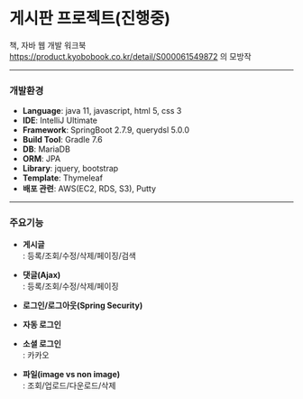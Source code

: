 # 게시판 프로젝트(진행중)



책, 자바 웹 개발 워크북  https://product.kyobobook.co.kr/detail/S000061549872 의 모방작


***
### 개발환경
- **Language**: java 11, javascript, html 5, css 3
- **IDE**: IntelliJ Ultimate
- **Framework**: SpringBoot 2.7.9, querydsl 5.0.0
- **Build Tool**: Gradle 7.6
- **DB**: MariaDB
- **ORM**: JPA
- **Library**: jquery, bootstrap
- **Template**: Thymeleaf   
- **배포 관련**: AWS(EC2, RDS, S3), Putty
   
* * *   
### 주요기능   
 - **게시글**    
 : 등록/조회/수정/삭제/페이징/검색   
 
 - **댓글(Ajax)**   
 : 등록/조회/수정/삭제/페이징   
      
 - **로그인/로그아웃(Spring Security)**    
 
 - **자동 로그인**    
 - **소셜 로그인**   
 : 카카오   
  
 - **파일(image vs non image)**   
 : 조회/업로드/다운로드/삭제   
